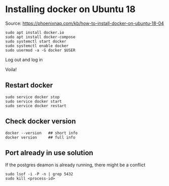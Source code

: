 # Installing docker on Ubuntu 18

Source: https://phoenixnap.com/kb/how-to-install-docker-on-ubuntu-18-04

```
sudo apt install docker.io
sudo apt install docker-compose
sudo systemctl start docker
sudo systemctl enable docker
sudo usermod -a -G docker $USER
```

Log out and log in

Voila!

## Restart docker

```
sudo service docker stop
sudo service docker start
sudo service docker restart
```

## Check docker version

```
docker --version   ## short info
docker version     ## full info
```

## Port already in use solution

If the postgres deamon is already running, there might be a conflict

```
sudo lsof -i -P -n | grep 5432
sudo kill <process-id>
```
